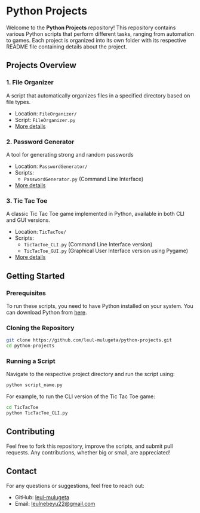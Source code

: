 # Python Projects

Welcome to the **Python Projects** repository! This repository contains various Python scripts that perform different tasks, ranging from automation to games. Each project is organized into its own folder with its respective README file containing details about the project.

## Projects Overview

### 1. File Organizer
A script that automatically organizes files in a specified directory based on file types.
- Location: `FileOrganizer/`
- Script: `FileOrganizer.py`
- [More details](FileOrganizer/README.md)

### 2. Password Generator
A tool for generating strong and random passwords
- Location: `PasswordGenerator/`
- Scripts:
  - `PasswordGenerator.py` (Command Line Interface)
- [More details](PasswordGenerator/README.md)

### 3. Tic Tac Toe
A classic Tic Tac Toe game implemented in Python, available in both CLI and GUI versions.
- Location: `TicTacToe/`
- Scripts:
  - `TicTacToe_CLI.py` (Command Line Interface version)
  - `TicTacToe_GUI.py` (Graphical User Interface version using Pygame)
- [More details](TicTacToe/README.md)

## Getting Started

### Prerequisites
To run these scripts, you need to have Python installed on your system. You can download Python from [here](https://www.python.org/downloads/).

### Cloning the Repository
```sh
git clone https://github.com/leul-mulugeta/python-projects.git
cd python-projects
```

### Running a Script
Navigate to the respective project directory and run the script using:
```sh
python script_name.py
```

For example, to run the CLI version of the Tic Tac Toe game:
```sh
cd TicTacToe
python TicTacToe_CLI.py
```

## Contributing
Feel free to fork this repository, improve the scripts, and submit pull requests. Any contributions, whether big or small, are appreciated!

## Contact
For any questions or suggestions, feel free to reach out:
- GitHub: [leul-mulugeta](https://github.com/leul-mulugeta)
- Email: leulnebeyu22@gmail.com